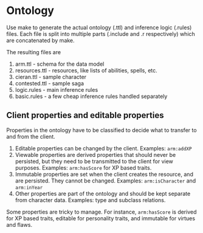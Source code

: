 # Ontology

Use make to generate the actual ontology (.ttl) and inference logic (.rules) files.
Each file is split into multiple parts (.include and .r respectively) which are
concatenated by make.

The resulting files are
1. arm.ttl - schema for the data model
2. resources.ttl - resources, like lists of abilities, spells, etc.
3. cieran.ttl - sample character
4. contested.ttl - sample saga
5. logic.rules - main inference rules
6. basic.rules - a few cheap inference rules handled separately

## Client properties and editable properties

Properties in the ontology have to be classified to decide what
to transfer to and from the client.

1.  Editable properties can be changed by the client.
   Examples: `arm:addXP`
2.  Viewable properties are derived properties that should never 
   be persisted, but they need to be transmitted to the client
   for view purposes.
   Examples: `arm:hasScore` for XP based traits.
3.  Immutable properties are set when the client creates the resource,
   and are persisted.  They cannot be changed.
   Examples: `arm:isCharacter` and `arm:inYear`
4.  Other properties are part of the ontology and should be kept separate
   from character data.
   Examples: type and subclass relations.

Some properties are tricky to manage.  For instance, `arm:hasScore` is
derived for XP based traits, editable for personality traits, and
immutable for virtues and flaws.

